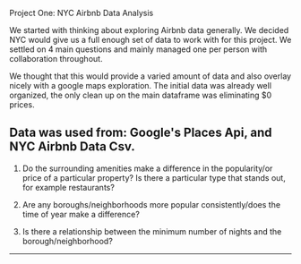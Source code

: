 Project One: NYC Airbnb Data Analysis

We started with thinking about exploring Airbnb data generally.  We decided NYC would give us a full enough set of data to work with for this project.  We settled on 4 main questions and mainly managed one per person with collaboration throughout.

We thought that this would provide a varied amount of data and also overlay nicely with a google maps exploration.  The initial data was already well organized, the only clean up on the main dataframe was eliminating $0 prices.

Data was used from: Google's Places Api, and NYC Airbnb Data Csv.
-------------------------------------------------

1. Do the surrounding amenities make a difference in the popularity/or price of a particular property? Is there a particular type that stands out, for example restaurants?

2. Are any boroughs/neighborhoods more popular consistently/does the time of year make a difference?

3. Is there a relationship between the minimum number of nights and the borough/neighborhood?
-------------------------------------------------
